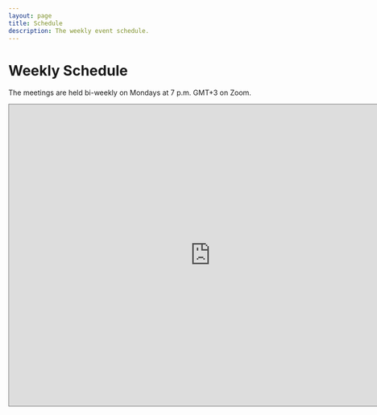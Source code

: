 ```yaml
---
layout: page
title: Schedule
description: The weekly event schedule.
---
```


# Weekly Schedule

The meetings are held bi-weekly on Mondays at 7 p.m. GMT+3 on Zoom.

<iframe src="https://calendar.google.com/calendar/embed?height=600&wkst=1&bgcolor=%23ffffff&ctz=Europe%2FMoscow&src=ZmY3NTg2MDMxMzE1ZmYwMjZmZTAzNjY1ZjczNDA4NTI3NmQxNmJjY2NkMjJiN2U3NWZmNTJhOThmYTMxODZkNkBncm91cC5jYWxlbmRhci5nb29nbGUuY29t&color=%23795548" style="border:solid 1px #777" width="800" height="600" frameborder="0" scrolling="no"></iframe>


[comment]: <> (  {% for schedule in site.schedules %}  )
[comment]: <> (  {{ schedule }}  )
[comment]: <> (  {% endfor %}  )

